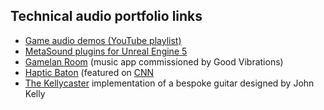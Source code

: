 ## Technical audio portfolio links
- [Game audio demos (YouTube playlist)](https://www.youtube.com/playlist?list=PLIKWa1FaZD5y24pnfeUiXkJ6GzWY5KAUE)
- [MetaSound plugins for Unreal Engine 5](https://github.com/matthewscharles/metasound-plugins/)
- [Gamelan Room](https://www.good-vibrations.org.uk/gamelan-room/) (music app commissioned by Good Vibrations)
- [Haptic Baton](https://www.humaninstruments.co.uk/haptic-baton) (featured on [CNN](https://www.youtube.com/watch?v=GPajyVGw82s)
- [The Kellycaster](https://www.drakemusic.org/technology/instruments-projects/the-kellycaster/) implementation of a bespoke guitar designed by John Kelly

